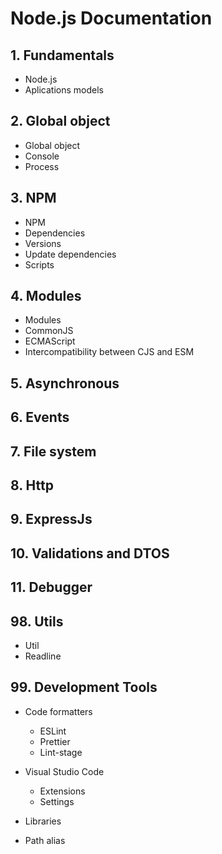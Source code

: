 # Node.js Documentation

## 1. Fundamentals

- Node.js
- Aplications models

## 2. Global object

- Global object
- Console
- Process

## 3. NPM

- NPM
- Dependencies
- Versions
- Update dependencies
- Scripts

## 4. Modules

- Modules
- CommonJS
- ECMAScript
- Intercompatibility between CJS and ESM

## 5. Asynchronous

## 6. Events

## 7. File system

## 8. Http

## 9. ExpressJs

## 10. Validations and DTOS

## 11. Debugger

## 98. Utils

- Util
- Readline

## 99. Development Tools

- Code formatters

  - ESLint
  - Prettier
  - Lint-stage

- Visual Studio Code

  - Extensions
  - Settings

- Libraries
- Path alias
